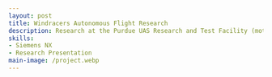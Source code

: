 ```yaml
---
layout: post
title: Windracers Autonomous Flight Research
description: Research at the Purdue UAS Research and Test Facility (motion capture facility) to create a scaled-down model of the Purdue Airport and the WindRacers (UK-based autonomous flight company) airplane
skills: 
- Siemens NX
- Research Presentation 
main-image: /project.webp 
---
```


